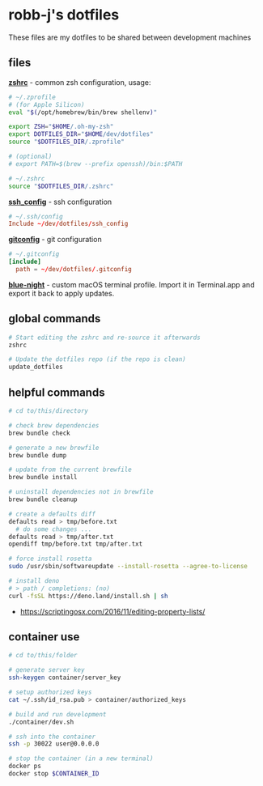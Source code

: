 # robb-j's dotfiles

These files are my dotfiles to be shared between development machines

## files

**[zshrc](./.zshrc)** - common zsh configuration, usage:

```sh
# ~/.zprofile
# (for Apple Silicon)
eval "$(/opt/homebrew/bin/brew shellenv)"

export ZSH="$HOME/.oh-my-zsh"
export DOTFILES_DIR="$HOME/dev/dotfiles"
source "$DOTFILES_DIR/.zprofile"

# (optional)
# export PATH=$(brew --prefix openssh)/bin:$PATH

# ~/.zshrc
source "$DOTFILES_DIR/.zshrc"
```

**[ssh_config](./ssh_config)** - ssh configuration

```conf
# ~/.ssh/config
Include ~/dev/dotfiles/ssh_config
```

**[gitconfig](./.gitconfig)** - git configuration

```toml
# ~/.gitconfig
[include]
  path = ~/dev/dotfiles/.gitconfig
```

**[blue-night](./blue-night.terminal)** - custom macOS terminal profile.
Import it in Terminal.app and export it back to apply updates.

## global commands

```sh
# Start editing the zshrc and re-source it afterwards
zshrc

# Update the dotfiles repo (if the repo is clean)
update_dotfiles
```

## helpful commands

```sh
# cd to/this/directory

# check brew dependencies
brew bundle check

# generate a new brewfile
brew bundle dump

# update from the current brewfile
brew bundle install

# uninstall dependencies not in brewfile
brew bundle cleanup

# create a defaults diff
defaults read > tmp/before.txt
  # do some changes ...
defaults read > tmp/after.txt
opendiff tmp/before.txt tmp/after.txt

# force install rosetta
sudo /usr/sbin/softwareupdate --install-rosetta --agree-to-license

# install deno
# > path / completions: (no)
curl -fsSL https://deno.land/install.sh | sh
```

- https://scriptingosx.com/2016/11/editing-property-lists/

## container use

```sh
# cd to/this/folder

# generate server key
ssh-keygen container/server_key

# setup authorized keys
cat ~/.ssh/id_rsa.pub > container/authorized_keys

# build and run development
./container/dev.sh

# ssh into the container
ssh -p 30022 user@0.0.0.0

# stop the container (in a new terminal)
docker ps
docker stop $CONTAINER_ID
```

